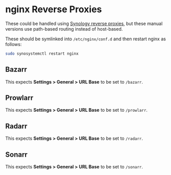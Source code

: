# nginx Reverse Proxies

These could be handled using [Synology reverse proxies](https://kb.synology.com/en-ca/DSM/help/DSM/AdminCenter/system_login_portal_advanced?version=7), but these manual versions use path-based routing instead of host-based.

These should be symlinked into `/etc/nginx/conf.d` and then restart nginx as follows:

```bash
sudo synosystemctl restart nginx
```

## Bazarr

This expects **Settings > General > URL Base** to be set to `/bazarr`.

## Prowlarr

This expects **Settings > General > URL Base** to be set to `/prowlarr`.

## Radarr

This expects **Settings > General > URL Base** to be set to `/radarr`.

## Sonarr

This expects **Settings > General > URL Base** to be set to `/sonarr`.
